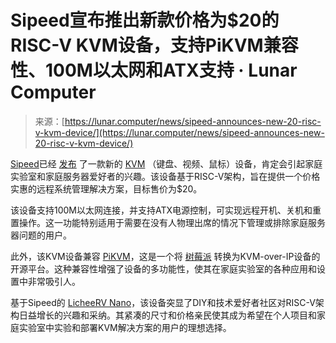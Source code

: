 <!--yml

分类: 未分类

日期: 2024-05-29 12:44:01

-->

# Sipeed宣布推出新款价格为$20的RISC-V KVM设备，支持PiKVM兼容性、100M以太网和ATX支持 · Lunar Computer

> 来源：[https://lunar.computer/news/sipeed-announces-new-20-risc-v-kvm-device/](https://lunar.computer/news/sipeed-announces-new-20-risc-v-kvm-device/)

[Sipeed](https://sipeed.com)已经 [发布](https://twitter.com/SipeedIO/status/1772509617190252731) 了一款新的 [KVM](https://en.wikipedia.org/wiki/KVM_switch#KVM_over_IP_%28IPKVM%29) （键盘、视频、鼠标）设备，肯定会引起家庭实验室和家庭服务器爱好者的兴趣。该设备基于RISC-V架构，旨在提供一个价格实惠的远程系统管理解决方案，目标售价为$20。

该设备支持100M以太网连接，并支持ATX电源控制，可实现远程开机、关机和重置操作。这一功能特别适用于需要在没有人物理出席的情况下管理或排除家庭服务器问题的用户。

此外，该KVM设备兼容 [PiKVM](https://pikvm.org)，这是一个将 [树莓派](https://amzn.to/4avpCfW) 转换为KVM-over-IP设备的开源平台。这种兼容性增强了设备的多功能性，使其在家庭实验室的各种应用和设置中非常吸引人。

基于Sipeed的 [LicheeRV Nano](https://www.aliexpress.com/item/1005006519668532.html)，该设备突显了DIY和技术爱好者社区对RISC-V架构日益增长的兴趣和采纳。其紧凑的尺寸和价格亲民使其成为希望在个人项目和家庭实验室中实验和部署KVM解决方案的用户的理想选择。
